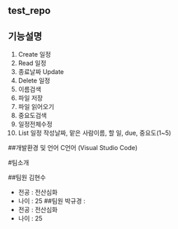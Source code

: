 ## test_repo


## 기능설명
1. Create 일정
2. Read 일정
3. 종료날짜 Update
4. Delete 일정
5. 이름검색
6. 파일 저장
7. 파일 읽어오기
8. 중요도검색
9. 일정전체수정
10. List 일정
작성날짜, 맡은 사람이름, 할 일, due, 중요도(1~5)


##개발환경 및 언어
C언어 (Visual Studio Code)

#팀소개 

##팀원 김현수 
- 전공 : 전산심화
- 나이 : 25
##팀원 박규경 :
- 전공 : 전산심화 
- 나이 : 25

